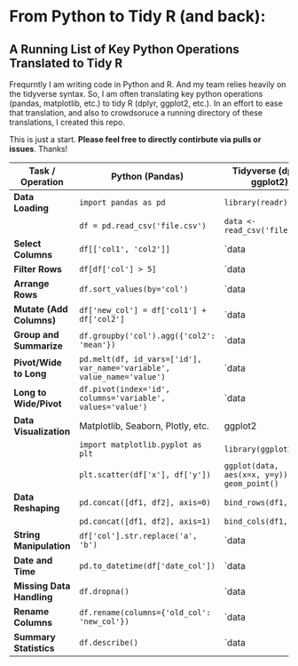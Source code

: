 # From Python to Tidy R (and back): 
## A Running List of Key Python Operations Translated to Tidy R

Frequrntly I am writing code in Python and R. And my team relies heavily on the tidyverse syntax. So, I am often translating key python operations (pandas, matplotlib, etc.) to tidy R (dplyr, ggplot2, etc.). In an effort to ease that translation, and also to crowdsoruce a running directory of these translations, I created this repo. 

This is just a start. **Please feel free to directly contirbute via pulls or issues**. Thanks!

| Task / Operation         | Python (Pandas)                       | Tidyverse (dplyr, ggplot2)         |
|-------------------------|--------------------------------------|-----------------------------------|
| **Data Loading**        | `import pandas as pd`                | `library(readr)`                  |
|                         | `df = pd.read_csv('file.csv')`       | `data <- read_csv('file.csv')`    |
| **Select Columns**      | `df[['col1', 'col2']]`              | `data |> select(col1, col2)`    |
| **Filter Rows**         | `df[df['col'] > 5]`                 | `data |> filter(col > 5)`        |
| **Arrange Rows**        | `df.sort_values(by='col')`           | `data |> arrange(col)`           |
| **Mutate (Add Columns)**| `df['new_col'] = df['col1'] + df['col2']` | `data |> mutate(new_col = col1 + col2)` |
| **Group and Summarize** | `df.groupby('col').agg({'col2': 'mean'})` | `data |> group_by(col) |> summarize(mean_col2 = mean(col2))` |
| **Pivot/Wide to Long**  | `pd.melt(df, id_vars=['id'], var_name='variable', value_name='value')` | `data |> gather(variable, value, -id)` |
| **Long to Wide/Pivot**  | `df.pivot(index='id', columns='variable', values='value')` | `data |> spread(variable, value)` |
| **Data Visualization**  | Matplotlib, Seaborn, Plotly, etc.   | ggplot2                           |
|                         | `import matplotlib.pyplot as plt`   | `library(ggplot2)`                 |
|                         | `plt.scatter(df['x'], df['y'])`    | `ggplot(data, aes(x=x, y=y)) + geom_point()` |
| **Data Reshaping**      | `pd.concat([df1, df2], axis=0)`     | `bind_rows(df1, df2)`             |
|                         | `pd.concat([df1, df2], axis=1)`     | `bind_cols(df1, df2)`             |
| **String Manipulation** | `df['col'].str.replace('a', 'b')`   | `data |> mutate(col = str_replace(col, 'a', 'b'))` |
| **Date and Time**      | `pd.to_datetime(df['date_col'])`    | `data |> mutate(date_col = as.Date(date_col))` |
| **Missing Data Handling**| `df.dropna()`                        | `data |> drop_na()`              |
| **Rename Columns**      | `df.rename(columns={'old_col': 'new_col'})` | `data |> rename(new_col = old_col)` |
| **Summary Statistics**  | `df.describe()`                      | `data |> summary()`              |


